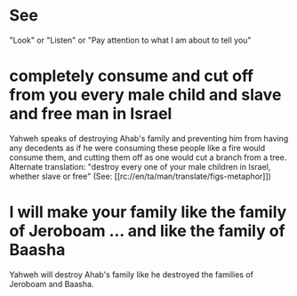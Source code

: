 # See

"Look" or "Listen" or "Pay attention to what I am about to tell you"

# completely consume and cut off from you every male child and slave and free man in Israel

Yahweh speaks of destroying Ahab's family and preventing him from having any decedents as if he were consuming these people like a fire would consume them, and cutting them off as one would cut a branch from a tree. Alternate translation: "destroy every one of your male children in Israel, whether slave or free" (See: [[rc://en/ta/man/translate/figs-metaphor]])

# I will make your family like the family of Jeroboam ... and like the family of Baasha

Yahweh will destroy Ahab's family like he destroyed the families of Jeroboam and Baasha.

